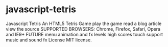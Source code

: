 # javascript-tetris
Javascript Tetris An HTML5 Tetris Game  play the game read a blog article view the source SUPPORTED BROWSERS: Chrome, Firefox, Safari, Opera and IE9+  FUTURE menu animation and fx levels high scores touch support music and sound fx License MIT license.
